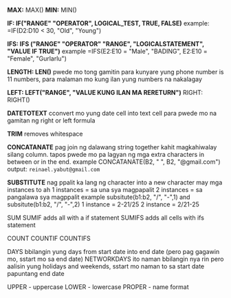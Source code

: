 **MAX:**  MAX()
**MIN:** MIN()

**IF: IF("RANGE" "OPERATOR", LOGICAL_TEST, TRUE, FALSE)**
example: =IF(D2:D10 < 30, "Old", "Young")

**IFS: IFS ("RANGE" "OPERATOR" "RANGE", "LOGICALSTATEMENT", "VALUE IF TRUE")**
example =IFS(E2:E10 = "Male", "BADING", E2:E10 = "Female", "Gurlarlu")

**LENGTH: LEN()**
pwede mo tong gamitin para kunyare yung phone number is 11 numbers, para malaman mo kung ilan yung numbers na nakalagay

**LEFT: LEFT("RANGE", "VALUE KUNG ILAN MA RERETURN")** 
RIGHT: RIGHT()

**DATETOTEXT**
cconvert mo yung date cell into text cell para pwede mo na gamitan ng right or left formula

**TRIM**
removes whitespace

**CONCATANATE**
pag join ng dalawang string together kahit magkahiwalay silang column. tapos pwede mo pa lagyan ng mga extra characters in between or in the end.
example
CONCATANATE(B2, " ", B2, "@gmail.com")
output:
`reinael.yabut@gmail.com`

**SUBSTITUTE**
nag ppalit ka lang ng character into a new character
may mga instances to ah
1 instances = sa una sya magpapalit
2 instances = sa pangalawa sya magppalit 
example subsitute(b1:b2, "/", "-",1) and subsitute(b1:b2, "/", "-",2)
1 instance = 2-21/25
2 instance = 2/21-25

SUM
SUMIF adds all with a if statement
SUMIFS adds all cells with ifs statement

COUNT
COUNTIF
COUNTIFS

DAYS bbilangin yung days from start date into end date (pero pag gagawin mo, sstart mo sa end date)
NETWORKDAYS ito naman bbilangin nya rin pero aalisin yung holidays and weekends, sstart mo naman to sa start date papuntang end date

UPPER  - uppercase
LOWER - lowercase
PROPER - name format 